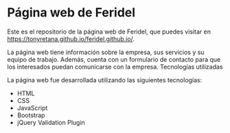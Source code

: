 <h1>Página web de Feridel</h1>

Este es el repositorio de la página web de Feridel, que puedes visitar en https://tonyretana.github.io/feridel.github.io/.

La página web tiene información sobre la empresa, sus servicios y su equipo de trabajo. Además, cuenta con un formulario de contacto para que los interesados puedan comunicarse con la empresa.
Tecnologías utilizadas

La página web fue desarrollada utilizando las siguientes tecnologías:
<ul>
    <li>HTML</li>
    <li>CSS</li>
    <li>JavaScript</li>
    <li>Bootstrap</li>
    <li>jQuery Validation Plugin</li>
</ul>
